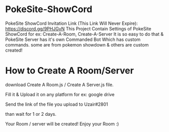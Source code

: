 # PokeSite-ShowCord
PokeSite ShowCord Invitation Link (This Link Will Never Expire): https://discord.gg/9PHJGvN
This Project Contain Settings of PokeSite ShowCord for ex: Create-A-Room, Create-A-Server
It is so easy to do that & PokeSite Server has it's own Commanded Bot Which has custom commands. some are from pokemon showdown & others
are custom created!

# How to Create A Room/Server
download Create A Room.js / Create A Server.js file.

Fill it & Upload it on any platform for ex: google drive

Send the link of the file you upload to Uzair#2801

than wait for 1 or 2 days.

Your Room / server will be created! Enjoy your Room :)
